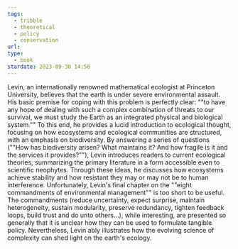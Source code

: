 ```yaml
---
tags:
  - tribble
  - theoretical
  - policy
  - conservation
url: 
type:
  - book
stardate: 2023-09-30 14:58
---
```

Levin, an internationally renowned mathematical ecologist at Princeton University, believes that the earth is under severe environmental assault. His basic premise for coping with this problem is perfectly clear: ""to have any hope of dealing with such a complex combination of threats to our survival, we must study the Earth as an integrated physical and biological system."" To this end, he provides a lucid introduction to ecological thought, focusing on how ecosystems and ecological communities are structured, with an emphasis on biodiversity. By answering a series of questions (""How has biodiversity arisen? What maintains it? And how fragile is it and the services it provides?""), Levin introduces readers to current ecological theories, summarizing the primary literature in a form accessible even to scientific neophytes. Through these ideas, he discusses how ecosystems achieve stability and how resistant they may or may not be to human interference. Unfortunately, Levin's final chapter on the ""eight commandments of environmental management"" is too short to be useful. The commandments (reduce uncertainty, expect surprise, maintain heterogeneity, sustain modularity, preserve redundancy, tighten feedback loops, build trust and do unto others...), while interesting, are presented so generally that it is unclear how they can be used to formulate tangible policy. Nevertheless, Levin ably illustrates how the evolving science of complexity can shed light on the earth's ecology.